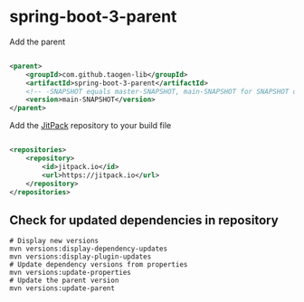 # spring-boot-3-parent

Add the parent

```xml

<parent>
    <groupId>com.github.taogen-lib</groupId>
    <artifactId>spring-boot-3-parent</artifactId>
    <!-- -SNAPSHOT equals master-SNAPSHOT, main-SNAPSHOT for SNAPSHOT of the main branch-->
    <version>main-SNAPSHOT</version>
</parent>
```

Add the [JitPack](https://jitpack.io/#taogen-lib/spring-boot-3-parent) repository to your build file

```xml

<repositories>
    <repository>
        <id>jitpack.io</id>
        <url>https://jitpack.io</url>
    </repository>
</repositories>
```

## Check for updated dependencies in repository

```shell
# Display new versions
mvn versions:display-dependency-updates
mvn versions:display-plugin-updates
# Update dependency versions from properties
mvn versions:update-properties
# Update the parent version
mvn versions:update-parent 
```
